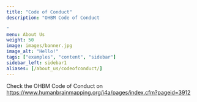 ```yaml
---
title: "Code of Conduct"
description: "OHBM Code of Conduct

"
menu: About Us
weight: 50
image: images/banner.jpg
image_alt: "Hello!"
tags: ["examples", "content", "sidebar"]
sidebar_left: sidebar1
aliases: [/about_us/codeofconduct/]
---
```


Check the OHBM Code of Conduct on https://www.humanbrainmapping.org/i4a/pages/index.cfm?pageid=3912


<!-- ### Title for this edition
Written recap to this edition -->